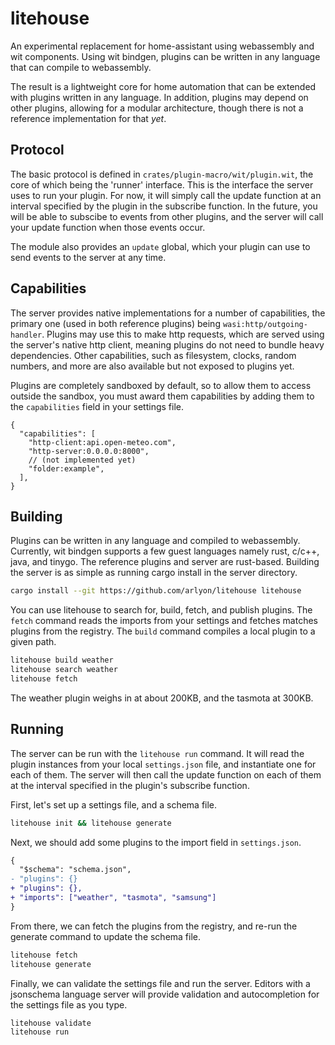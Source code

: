 # litehouse

An experimental replacement for home-assistant using webassembly
and wit components. Using wit bindgen, plugins can be written in
any language that can compile to webassembly.

The result is a lightweight core for home automation that can be
extended with plugins written in any language. In addition, plugins
may depend on other plugins, allowing for a modular architecture,
though there is not a reference implementation for that _yet_.

## Protocol

The basic protocol is defined in `crates/plugin-macro/wit/plugin.wit`,
the core of which being the 'runner' interface. This is the interface
the server uses to run your plugin. For now, it will simply call the
update function at an interval specified by the plugin in the
subscribe function. In the future, you will be able to subscibe to
events from other plugins, and the server will call your update
function when those events occur.

The module also provides an `update` global, which your plugin can use
to send events to the server at any time.

## Capabilities

The server provides native implementations for a number of capabilities,
the primary one (used in both reference plugins) being `wasi:http/outgoing-handler`.
Plugins may use this to make http requests, which are served using the server's
native http client, meaning plugins do not need to bundle heavy dependencies.
Other capabilities, such as filesystem, clocks, random numbers, and more are
also available but not exposed to plugins yet.

Plugins are completely sandboxed by default, so to allow them to access
outside the sandbox, you must award them capabilities by adding them to
the `capabilities` field in your settings file.

```jsonc
{
  "capabilities": [
    "http-client:api.open-meteo.com",
    "http-server:0.0.0.0:8000",
    // (not implemented yet)
    "folder:example",
  ],
}
```

## Building

Plugins can be written in any language and compiled to webassembly. Currently,
wit bindgen supports a few guest languages namely rust, c/c++, java, and tinygo.
The reference plugins and server are rust-based. Building the server is as
simple as running cargo install in the server directory.

```bash
cargo install --git https://github.com/arlyon/litehouse litehouse
```

You can use litehouse to search for, build, fetch, and publish plugins.
The `fetch` command reads the imports from your settings and fetches
matches plugins from the registry. The `build` command compiles a local
plugin to a given path.

```bash
litehouse build weather
litehouse search weather
litehouse fetch
```

The weather plugin weighs in at about 200KB, and the tasmota at 300KB.

## Running

The server can be run with the `litehouse run` command. It will read
the plugin instances from your local `settings.json` file, and instantiate
one for each of them. The server will then call the update function on
each of them at the interval specified in the plugin's subscribe function.

First, let's set up a settings file, and a schema file.

```bash
litehouse init && litehouse generate
```

Next, we should add some plugins to the import field in `settings.json`.

```diff
{
  "$schema": "schema.json",
- "plugins": {}
+ "plugins": {},
+ "imports": ["weather", "tasmota", "samsung"]
}
```

From there, we can fetch the plugins from the registry, and re-run the
generate command to update the schema file.

```bash
litehouse fetch
litehouse generate
```

Finally, we can validate the settings file and run the server. Editors
with a jsonschema language server will provide validation and
autocompletion for the settings file as you type.

```bash
litehouse validate
litehouse run
```
